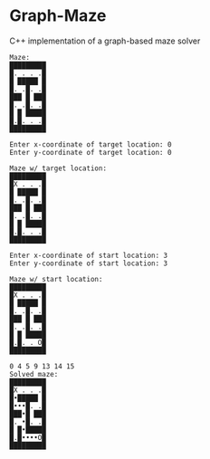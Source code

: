 # Graph-Maze
C++ implementation of a graph-based maze solver

    Maze: 
    █████████
    █. . . .█
    █ █████ █
    █. .█. .█
    ███ █ ███
    █. .█. .█
    █ █ █████
    █.█. . .█
    █████████

    Enter x-coordinate of target location: 0
    Enter y-coordinate of target location: 0

    Maze w/ target location: 
    █████████
    █X . . .█
    █ █████ █
    █. .█. .█
    ███ █ ███
    █. .█. .█
    █ █ █████
    █.█. . .█
    █████████

    Enter x-coordinate of start location: 3
    Enter y-coordinate of start location: 3

    Maze w/ start location: 
    █████████
    █X . . .█
    █ █████ █
    █. .█. .█
    ███ █ ███
    █. .█. .█
    █ █ █████
    █.█. . O█
    █████████

    0 4 5 9 13 14 15 
    Solved maze: 
    █████████
    █X . . .█
    █•█████ █
    █•••█. .█
    ███•█ ███
    █. •█. .█
    █ █•█████
    █.█••••O█
    █████████
